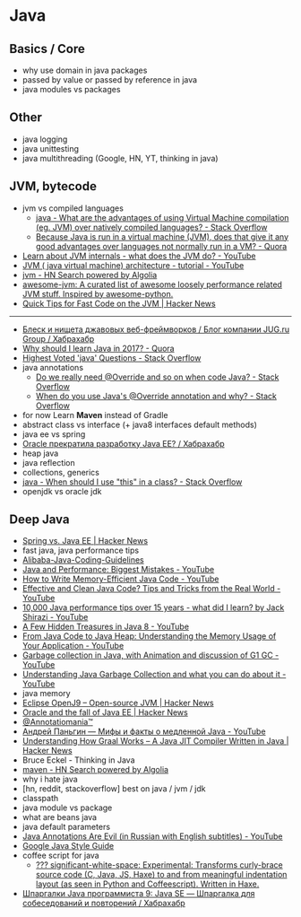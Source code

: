 # Java
## Basics / Core
- why use domain in java packages
- passed by value or passed by reference in java
- java modules vs packages

## Other
- java logging
- java unittesting
- java multithreading (Google, HN, YT, thinking in java)


## JVM, bytecode
- jvm vs compiled languages
    - [java - What are the advantages of using Virtual Machine compilation (eg. JVM) over natively compiled languages? - Stack Overflow](https://stackoverflow.com/questions/3224288/what-are-the-advantages-of-using-virtual-machine-compilation-eg-jvm-over-nati)
    - [Because Java is run in a virtual machine (JVM), does that give it any good advantages over languages not normally run in a VM? - Quora](https://www.quora.com/Because-Java-is-run-in-a-virtual-machine-JVM-does-that-give-it-any-good-advantages-over-languages-not-normally-run-in-a-VM)
- [Learn about JVM internals - what does the JVM do? - YouTube](https://www.youtube.com/watch?v=UwB0OSmkOtQ)
- [JVM ( java virtual machine) architecture - tutorial - YouTube](https://www.youtube.com/watch?v=ZBJ0u9MaKtM)
- [jvm - HN Search powered by Algolia](https://hn.algolia.com/?query=jvm&sort=byPopularity&prefix&page=0&dateRange=all&type=story)
- [awesome-jvm: A curated list of awesome loosely performance related JVM stuff. Inspired by awesome-python.](https://github.com/deephacks/awesome-jvm)
- [Quick Tips for Fast Code on the JVM | Hacker News](https://news.ycombinator.com/item?id=16039943)

---
- [Блеск и нищета джавовых веб-фреймворков / Блог компании JUG.ru Group / Хабрахабр](https://habrahabr.ru/company/jugru/blog/345036/)
- [Why should I learn Java in 2017? - Quora](https://www.quora.com/Why-should-I-learn-Java-in-2017)
- [Highest Voted 'java' Questions - Stack Overflow](https://stackoverflow.com/questions/tagged/java)
- java annotations
    - [Do we really need @Override and so on when code Java? - Stack Overflow](https://stackoverflow.com/questions/4822954/do-we-really-need-override-and-so-on-when-code-java)
    - [When do you use Java's @Override annotation and why? - Stack Overflow](https://stackoverflow.com/questions/94361/when-do-you-use-javas-override-annotation-and-why#94411)
- for now Learn **Maven** instead of Gradle
- abstract class vs interface (+ java8 interfaces default methods)
- java ee vs spring
- [Oracle прекратила разработку Java EE? / Хабрахабр](https://habrahabr.ru/post/304812/)
- heap java
- java reflection
- collections, generics
- [java - When should I use "this" in a class? - Stack Overflow](https://stackoverflow.com/questions/2411270/when-should-i-use-this-in-a-class)
- openjdk vs oracle jdk

## Deep Java
- [Spring vs. Java EE | Hacker News](https://news.ycombinator.com/item?id=14073087)
- fast java, java performance tips
- [Alibaba-Java-Coding-Guidelines](https://alibaba.github.io/Alibaba-Java-Coding-Guidelines/)
- [Java and Performance: Biggest Mistakes - YouTube](https://www.youtube.com/watch?v=IBkxiWmjM-g)
- [How to Write Memory-Efficient Java Code - YouTube](https://www.youtube.com/watch?v=f2aNWtt0QRo)
- [Effective and Clean Java Code? Tips and Tricks from the Real World - YouTube](https://www.youtube.com/watch?v=uOrk8mZmjaM)
- [10,000 Java performance tips over 15 years - what did I learn? by Jack Shirazi - YouTube](https://www.youtube.com/watch?v=OYpTn0nWKR4)
- [A Few Hidden Treasures in Java 8 - YouTube](https://www.youtube.com/watch?v=GphO9fWhlAg)
- [From Java Code to Java Heap: Understanding the Memory Usage of Your Application - YouTube](https://www.youtube.com/watch?v=FLcXf9pO27w)
- [Garbage collection in Java, with Animation and discussion of G1 GC - YouTube](https://www.youtube.com/watch?v=UnaNQgzw4zY)
- [Understanding Java Garbage Collection and what you can do about it - YouTube](https://www.youtube.com/watch?v=we_enrM7TSY)
- java memory
- [Eclipse OpenJ9 – Open-source JVM | Hacker News](https://news.ycombinator.com/item?id=15265753)
- [Oracle and the fall of Java EE | Hacker News](https://news.ycombinator.com/item?id=12054705)
- [@Annotatiomania™](http://annotatiomania.com/)
- [Андрей Паньгин — Мифы и факты о медленной Java - YouTube](https://www.youtube.com/watch?v=NMc8AnyhyS8)
- [Understanding How Graal Works – A Java JIT Compiler Written in Java | Hacker News](https://news.ycombinator.com/item?id=15624388)
- Bruce Eckel - Thinking in Java
- [maven - HN Search powered by Algolia](https://hn.algolia.com/?query=maven&sort=byPopularity&prefix&page=0&dateRange=all&type=story)
- why i hate java
- [hn, reddit, stackoverflow] best on java / jvm / jdk
- classpath
- java module vs package
- what are beans java
- java default parameters
- [Java Annotations Are Evil (in Russian with English subtitles) - YouTube](https://www.youtube.com/watch?time_continue=8&v=20QBvrHq6TA)
- [Google Java Style Guide](https://google.github.io/styleguide/javaguide.html)
- coffee script for java
    - [??? significant-white-space: Experimental: Transforms curly-brace source code (C, Java, JS, Haxe) to and from meaningful indentation layout (as seen in Python and Coffeescript). Written in Haxe.](https://github.com/joeytwiddle/significant-white-space)
- [Шпаргалки Java программиста 9: Java SE — Шпаргалка для собеседований и повторений / Хабрахабр](https://habrahabr.ru/post/314386/)
